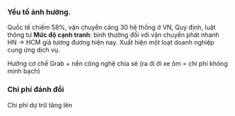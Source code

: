 ### Yếu tố ảnh hưởng.
Quốc tế chiếm 58%, vận chuyển cảng 30 hệ thống ở VN, 
Quy định, luật thông tư
**Mức độ cạnh tranh**: bình thường đối với vận chuyển phát nhanh HN -> HCM giá tương đương hiện nay. Xuất hiện một loạt doanh nghiệp cung ứng dịch vụ. 

Hưởng cơ chế Grab + nền công nghệ chia sẻ (ra ới ới xe ôm = chi phí không minh bạch)
### Chi phí đánh đổi
Chi phí dự trữ tăng lên 